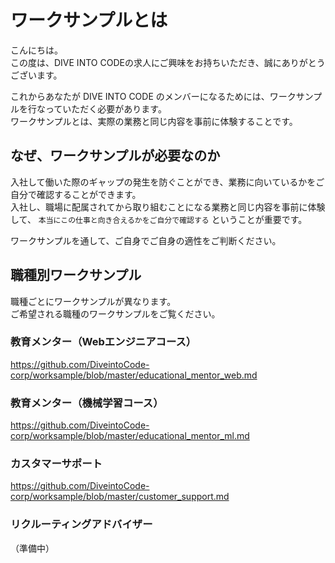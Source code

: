 # ワークサンプルとは

こんにちは。  
この度は、DIVE INTO CODEの求人にご興味をお持ちいただき、誠にありがとうございます。  

これからあなたが DIVE INTO CODE のメンバーになるためには、ワークサンプルを行なっていただく必要があります。  
ワークサンプルとは、実際の業務と同じ内容を事前に体験することです。  


## なぜ、ワークサンプルが必要なのか

入社して働いた際のギャップの発生を防ぐことができ、業務に向いているかをご自分で確認することができます。  
入社し、職場に配属されてから取り組むことになる業務と同じ内容を事前に体験して、 `本当にこの仕事と向き合えるかをご自分で確認する` ということが重要です。  

ワークサンプルを通して、ご自身でご自身の適性をご判断ください。  


## 職種別ワークサンプル

職種ごとにワークサンプルが異なります。  
ご希望される職種のワークサンプルをご覧ください。

### 教育メンター（Webエンジニアコース）

https://github.com/DiveintoCode-corp/worksample/blob/master/educational_mentor_web.md

### 教育メンター（機械学習コース）

https://github.com/DiveintoCode-corp/worksample/blob/master/educational_mentor_ml.md

### カスタマーサポート

https://github.com/DiveintoCode-corp/worksample/blob/master/customer_support.md


### リクルーティングアドバイザー

（準備中）
